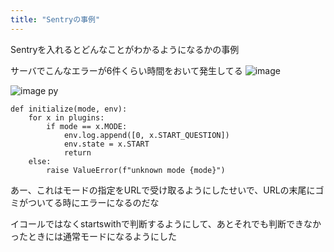 ```yaml
---
title: "Sentryの事例"
---
```


Sentryを入れるとどんなことがわかるようになるかの事例

サーバでこんなエラーが6件くらい時間をおいて発生してる
![image](https://gyazo.com/bbb616fcd3c678da5ccd62282bf754a4/thumb/1000)

![image](https://gyazo.com/410a167470483ba6a31ff1341ca2a339/thumb/1000)
py

```
def initialize(mode, env):
    for x in plugins:
        if mode == x.MODE:
            env.log.append([0, x.START_QUESTION])
            env.state = x.START
            return
    else:
        raise ValueError(f"unknown mode {mode}")
```


あー、これはモードの指定をURLで受け取るようにしたせいで、URLの末尾にゴミがついてる時にエラーになるのだな

イコールではなくstartswithで判断するようにして、あとそれでも判断できなかったときには通常モードになるようにした
